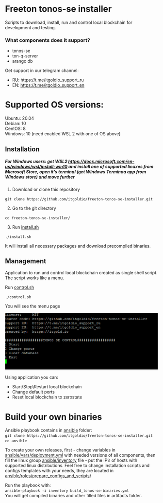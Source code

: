 # Freeton tonos-se installer
Scripts to download, install, run and control local blockchain for development and testing.

### What components does it support?
- tonos-se
- ton-q-server
- arango db

Get support in our telegram channel:
- RU: https://t.me/itgoldio_support_ru
- EN: https://t.me/itgoldio_support_en

# Supported OS versions:
Ubuntu: 20.04\
Debian: 10\
CentOS: 8\
Windows: 10 (need enabled WSL 2 with one of OS above)
## Installation
##### For Windows users: get WSL2 https://docs.microsoft.com/en-us/windows/wsl/install-win10 and install one of supported linuxes from Microsoft Store, open it's terminal (get Windows Terminaa app from Windows store) and move further

1. Download or clone this repository

`git clone https://github.com/itgoldio/freeton-tonos-se-installer.git`

2. Go to the git directory

`cd freeton-tonos-se-installer/`

3. Run [install.sh](./install.sh)

`./install.sh`

It will install all necessary packages and download precompiled binaries.

## Management
Application to run and control local blockchain created as single shell script. The script works like a menu.
 
Run  [control.sh](./control.sh)

`./control.sh`

You will see the menu page

![menu](imgs/menu1.png?raw=true "menu-1")

Using application you can:
- Start\Stop\Restart local blockchain
- Change default ports
- Reset local blockchain to zerostate

# Build your own binaries

Ansible playbook contains in [ansible](ansible/) folder:\
`git clone https://github.com/itgoldio/freeton-tonos-se-installer.git`\
`cd ansible`

To create your own releases, first - change variables in [ansible/vars/deployment.yml](absible/vars/deployment.yml) with needed versions of all components, then fill the linux group [ansible/inventory](ansible/inventory) file - put the IP’s of hosts with supported linux distributions.
Feel free to change installation scripts and configs templates with your needs, they are located in [ansible/roles/prepare_configs_and_scripts/](ansible/roles/prepare_configs_and_scripts/)

Run the playbook with:\
`ansible-playbook -i inventory build_tonos-se-binaries.yml`\
You will get compiled binaries and other filled files in artifacts folder.
